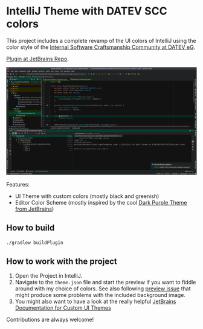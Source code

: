 # IntelliJ Theme with DATEV SCC colors

This project includes a complete revamp of the UI colors
of IntelliJ using the color style of the [Internal Software Craftsmanship
Community at DATEV eG](https://twitter.com/SCC_at_DATEV).

[Plugin at JetBrains Repo](https://plugins.jetbrains.com/plugin/12514-datev-scc-ui-theme).

![IDE Screenshot](screenshots/ide.png)

Features:

* UI Theme with custom colors (mostly black and greenish)
* Editor Color Scheme (mostly inspired by the cool [Dark Purple Theme
  from JetBrains](https://plugins.jetbrains.com/plugin/12100-dark-purple-theme))
  
## How to build

```bash
./gradlew buildPlugin
```

## How to work with the project

1. Open the Project in IntelliJ.
2. Navigate to the `theme.json` file and start the preview if you 
   want to fiddle around with my choice of colors.
   See also following [preview issue](https://youtrack.jetbrains.com/issue/IDEA-208996)
   that might produce some problems with the included background
   image.
3. You might also want to have a look at the really helpful 
   [JetBrains Documentation for Custom UI Themes](http://www.jetbrains.org/intellij/sdk/docs/reference_guide/ui_themes/themes_intro.html)

Contributions are always welcome!
